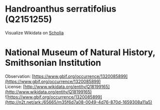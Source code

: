 
Handroanthus serratifolius (Q2151255)
=====================================
  
Visualize Wikidata on [Scholia](https://scholia.toolforge.org/taxon/Q2151255)
# National Museum of Natural History, Smithsonian Institution
  
Observation: [https://www.gbif.org/occurrence/1320085899](https://www.gbif.org/occurrence/1320085899)  
License: [http://www.wikidata.org/entity/Q18199165](http://www.wikidata.org/entity/Q18199165)  
![https://www.gbif.org/occurrence/1320085899](http://n2t.net/ark:/65665/m35f6d7a08-0049-4d76-870d-1659308a11a5)
